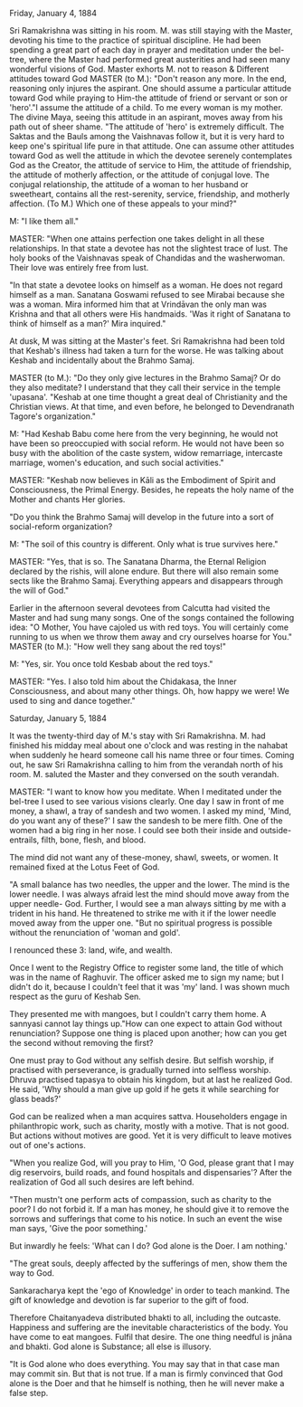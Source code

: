 Friday, January 4, 1884

Sri Ramakrishna was sitting in his room. M. was still staying with the Master, devoting
his time to the practice of spiritual discipline. He had been spending a great part of each
day in prayer and meditation under the bel-tree, where the Master had performed great
austerities and had seen many wonderful visions of God.
Master exhorts M. not to reason & Different attitudes toward God
MASTER (to M.): "Don't reason any more. In the end, reasoning only injures the
aspirant. One should assume a particular attitude toward God while praying to Him-the
attitude of friend or servant or son or 'hero'."I assume the attitude of a child. To me every woman is my mother. The divine Maya,
seeing this attitude in an aspirant, moves away from his path out of sheer shame.
"The attitude of 'hero' is extremely difficult. The Saktas and the Bauls among the
Vaishnavas follow it, but it is very hard to keep one's spiritual life pure in that attitude.
One can assume other attitudes toward God as well the attitude in which the devotee
serenely contemplates God as the Creator, the attitude of service to Him, the attitude of
friendship, the attitude of motherly affection, or the attitude of conjugal love. The
conjugal relationship, the attitude of a woman to her husband or sweetheart, contains all
the rest-serenity, service, friendship, and motherly affection. (To M.) Which one of
these appeals to your mind?"

M: "I like them all."

MASTER: "When one attains perfection one takes delight in all these relationships. In that state a devotee has not the slightest trace of lust. The holy books of the
Vaishnavas speak of Chandidas and the washerwoman. Their love was entirely free from lust.

"In that state a devotee looks on himself as a woman. He does not regard himself as a man. Sanatana Goswami refused to see Mirabai because she was a woman. Mira
informed him that at Vrindāvan the only man was Krishna and that all others were His handmaids. 'Was it right of Sanatana to think of himself as a man?' Mira inquired."


At dusk, M was sitting at the Master's feet. Sri Ramakrishna had been told that Keshab's illness had taken a turn for the worse. He was talking about Keshab and incidentally
about the Brahmo Samaj.

MASTER (to M.): "Do they only give lectures in the Brahmo Samaj? Or do they also meditate? I understand that they call their service in the temple 'upasana'.
"Keshab at one time thought a great deal of Christianity and the Christian views. At that time, and even before, he belonged to Devendranath Tagore's organization."

M: "Had Keshab Babu come here from the very beginning, he would not have been so preoccupied with social reform. He would not have been so busy with the abolition of the caste system, widow remarriage, intercaste marriage, women's education, and such social activities."

MASTER: "Keshab now believes in Kāli as the Embodiment of Spirit and Consciousness, the Primal Energy. Besides, he repeats the holy name of the Mother and chants Her
glories.

"Do you think the Brahmo Samaj will develop in the future into a sort of social-reform organization?

M: "The soil of this country is different. Only what is true survives here."

MASTER: "Yes, that is so. The Sanatana Dharma, the Eternal Religion declared by the rishis, will alone endure. But there will also remain some sects like the Brahmo Samaj.
Everything appears and disappears through the will of God."

Earlier in the afternoon several devotees from Calcutta had visited the Master and had sung many songs. One of the songs contained the following idea: "O Mother, You have
cajoled us with red toys. You will certainly come running to us when we throw them away and cry ourselves hoarse for You."
MASTER (to M.): "How well they sang about the red toys!"

M: "Yes, sir. You once told Kesbab about the red toys."

MASTER: "Yes. I also told him about the Chidakasa, the Inner Consciousness, and about many other things. Oh, how happy we were! We used to sing and dance together."



Saturday, January 5, 1884

It was the twenty-third day of M.'s stay with Sri Ramakrishna. M. had finished his midday meal about one o'clock and was resting in the nahabat when suddenly he heard
someone call his name three or four times. Coming out, he saw Sri Ramakrishna calling to him from the verandah north of his room.
M. saluted the Master and they conversed on the south verandah.

MASTER: "I want to know how you meditate. When I meditated under the bel-tree I used to see various visions clearly. One day I saw in front of me money, a shawl, a tray
of sandesh and two women. I asked my mind, 'Mind, do you want any of these?' I saw the sandesh to be mere filth. One of the women had a big ring in her nose. I could see
both their inside and outside-entrails, filth, bone, flesh, and blood. 

The mind did not want any of these-money, shawl, sweets, or women. It remained fixed at the Lotus Feet of God.

"A small balance has two needles, the upper and the lower. The mind is the lower needle. I was always afraid lest the mind should move away from the upper needle-
God. Further, I would see a man always sitting by me with a trident in his hand. He threatened to strike me with it if the lower needle moved away from the upper one.
"But no spiritual progress is possible without the renunciation of 'woman and gold'. 

I renounced these 3: land, wife, and wealth. 


Once I went to the Registry Office to register some land, the title of which was in the name of Raghuvir. The officer asked me
to sign my name; but I didn't do it, because I couldn't feel that it was 'my' land. I was
shown much respect as the guru of Keshab Sen. 

They presented me with mangoes, but I couldn't carry them home. A sannyasi cannot lay things up."How can one expect to attain God without renunciation? Suppose one thing is placed upon another; how can you get the second without removing the first?

One must pray to God without any selfish desire. But selfish worship, if practised with perseverance, is gradually turned into selfless worship. Dhruva practised tapasya to
obtain his kingdom, but at last he realized God. He said, 'Why should a man give up gold if he gets it while searching for glass beads?'


God can be realized when a man acquires sattva. Householders engage in philanthropic work, such as charity, mostly with a motive. That is not good. But actions without
motives are good. Yet it is very difficult to leave motives out of one's actions. 

"When you realize God, will you pray to Him, 'O God, please grant that I may dig reservoirs, build roads, and found hospitals and dispensaries'? After the realization of
God all such desires are left behind.

"Then mustn't one perform acts of compassion, such as charity to the poor? I do not forbid it. If a man has money, he should give it to remove the sorrows and sufferings
that come to his notice. In such an event the wise man says, 'Give the poor something.'

But inwardly he feels: 'What can I do? God alone is the Doer. I am nothing.'

"The great souls, deeply affected by the sufferings of men, show them the way to God.

Sankaracharya kept the 'ego of Knowledge' in order to teach mankind. The gift of knowledge and devotion is far superior to the gift of food. 

Therefore Chaitanyadeva distributed bhakti to all, including the outcaste. Happiness and suffering are the inevitable characteristics of the body. You have come to eat mangoes. Fulfil that desire. The one thing needful is jnāna and bhakti. God alone is Substance; all else is illusory.

"It is God alone who does everything. You may say that in that case man may commit sin. But that is not true. If a man is firmly convinced that God alone is the Doer and
that he himself is nothing, then he will never make a false step. 

